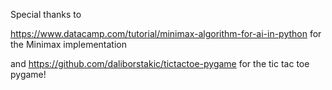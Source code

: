 Special thanks to

https://www.datacamp.com/tutorial/minimax-algorithm-for-ai-in-python for the Minimax implementation

and https://github.com/daliborstakic/tictactoe-pygame for the tic tac toe pygame!
